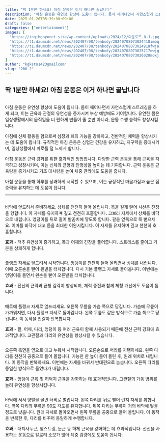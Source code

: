 ```yaml
---
title: "딱 1분만 하세요! 아침 운동은 이거 하나면 끝납니다"
description: "아침 운동은 유연성 향상에 도움이 됩니다. 몸이 깨어나면서 자연스럽게 스트레칭을 하게 되고, 이는 근육과 관절의 유연성을 증가시켜 부상 예방에도 기여합니다. 유연한 몸은 일상생활에서의 움직임을 더 편하게 만들어 줄 뿐만 아니라, 운동 수행 능력도 향상시킵니다."
date: 2025-01-26T05:39:00+09:00
draft: false
categories: ["entertainment"]
images: [
  "https://ingihgoyonet.site/wp-content/uploads/2024/12/다운로드-8-1.jpg"
  "https://t1.daumcdn.net/news/202407/08/tenbody/20240708073024418imoq.gif"
  "https://t1.daumcdn.net/news/202407/08/tenbody/20240708073024918fwja.gif"
  "https://t1.daumcdn.net/news/202407/08/tenbody/20240708073025717owjg.gif"
  "https://t1.daumcdn.net/news/202407/08/tenbody/20240708073026028moxj.gif"
]
author: "kgkstn1423gmailcom"
slug: "200-2"
---
```


<h2 >딱 1분만 하세요! 아침 운동은 이거 하나면 끝납니다</h2> <figure ><img src="https://ingihgoyonet.site/wp-content/uploads/2024/12/다운로드-8-1.jpg" alt="" /></figure> <p>아침 운동은 유연성 향상에 도움이 됩니다. 몸이 깨어나면서 자연스럽게 스트레칭을 하게 되고, 이는 근육과 관절의 유연성을 증가시켜 부상 예방에도 기여합니다. 유연한 몸은 일상생활에서의 움직임을 더 편하게 만들어 줄 뿐만 아니라, 운동 수행 능력도 향상시킵니다.</p> <p>아침에 신체 활동을 함으로써 심장과 폐의 기능을 강화하고, 전반적인 체력을 향상시키는 데 도움이 됩니다. 규칙적인 아침 운동은 심혈관 건강을 유지하고, 지구력을 증대시키며, 일상생활에서 피로를 덜 느끼게 합니다.</p> <p>아침 운동은 근력 강화를 위한 효과적인 방법입니다. 다양한 근력 운동을 통해 근육을 자극하고 성장시키며, 이는 신체의 균형과 안정성을 높이는 데 기여합니다. 근력 운동은 근육량을 증가시키고 기초 대사량을 높여 체중 관리에도 도움을 줍니다.</p> <p>아침 운동을 통해 하루를 상쾌하게 시작할 수 있으며, 이는 긍정적인 마음가짐과 높은 집중력을 유지하는 데 도움이 됩니다.</p> <hr /> <figure ><img src="https://t1.daumcdn.net/news/202407/08/tenbody/20240708073024418imoq.gif" alt=""/></figure> <p>바닥에 엎드려서 준비하세요. 상체를 천천히 들어 올립니다. 목을 길게 뻗어 시선은 천장을 향합니다. 이 자세를 유지하며 깊고 천천히 호흡합니다. 코브라 자세에서 상체를 바닥으로 내립니다. 엉덩이를 뒤로 밀어 발꿈치에 닿도록 합니다. 팔을 앞쪽으로 쭉 뻗으세요. 이마를 바닥에 대고 몸을 최대한 이완시킵니다. 이 자세를 유지하며 깊고 천천히 호흡합니다.</p> <p><strong>효과</strong> - 척추 유연성이 증가하고, 목과 어깨의 긴장을 풀어줍니다. 스트레스를 줄이고 기분을 상쾌하게 합니다.</p> <figure ><img src="https://t1.daumcdn.net/news/202407/08/tenbody/20240708073024918fwja.gif" alt=""/></figure> <p>플랭크 자세로 엎드려서 시작합니다. 엉덩이를 천천히 들어 올리면서 상체를 내립니다. 이때 오른손을 뻗어 왼발을 터치합니다. 다시 기본 플랭크 자세로 돌아옵니다. 이번에는 엉덩이를 들면서 왼손을 뻗어 오른발을 터치합니다.</p> <p><strong>효과</strong> - 전신의 근력과 균형 감각이 향상되며, 체력 증진과 함께 체형 개선에도 도움이 됩니다.</p> <figure ><img src="https://t1.daumcdn.net/news/202407/08/tenbody/20240708073025717owjg.gif" alt=""/></figure> <p>매트에 플랭크 자세로 엎드리세요. 오른쪽 무릎을 가슴 쪽으로 당깁니다. 가슴에 무릎이 가까워지면, 다시 플랭크 자세로 돌아갑니다. 왼쪽 무릎도 같은 방식으로 가슴 쪽으로 당깁니다. 이 동작을 번갈아 반복합니다.</p> <p><strong>효과</strong> - 팔, 어깨, 다리, 엉덩이 등 여러 근육이 함께 사용되기 때문에 전신 근력 강화에 효과적입니다. 고관절과 다리의 유연성을 향상시킬 수 있습니다.</p> <figure ><img src="https://t1.daumcdn.net/news/202407/08/tenbody/20240708073026028moxj.gif" alt=""/></figure> <p>오른쪽 측면을 옆으로 대고 누워서 시작합니다. 오른손으로 머리를 지탱하세요. 왼쪽 다리를 천천히 공중으로 들어 올립니다. 가능한 한 높이 들어 올린 후, 원래 위치로 내립니다. 이 동작을 반복하세요. 이번에는 자세를 바꿔서 반대편으로 눕습니다. 오른쪽 다리를 동일한 방식으로 들었다가 내립니다.</p> <p><strong>효과</strong> - 엉덩이 근육 및 허벅지 근육을 강화하는 데 효과적입니다. 고관절의 가동 범위를 늘려 유연성을 향상시킵니다.</p> <figure ><img src="https://t1.daumcdn.net/news/202407/08/tenbody/20240708073026273mmiu.gif" alt=""/></figure> <p>바닥에 서서 양발을 골반 너비로 벌립니다. 왼쪽 다리를 뒤로 뻗어 런지 자세를 취합니다. 앞쪽 다리의 무릎은 90도 각도를 유지합니다. 뒤쪽 다리는 무릎이 거의 바닥에 닿을 정도로 낮춥니다. 원래 자세로 돌아오면서 왼쪽 무릎을 공중으로 들어 올립니다. 이 동작을 반복한 후, 다리를 바꾸어 동일하게 수행합니다.</p> <p><strong>효과</strong> - 대퇴사두근, 햄스트링, 둔근 등 하체 근육을 강화하는 데 효과적입니다. 전신을 사용하는 운동으로 칼로리 소모가 많아 체중 감량에도 도움이 됩니다.</p>